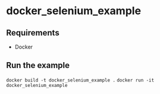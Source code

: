 # docker\_selenium\_example

## Requirements
* Docker

## Run the example
`docker build -t docker_selenium_example .`
`docker run -it docker_selenium_example`

